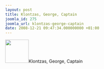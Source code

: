 ```yaml
---
layout: post
title: Klontzas, George, Captain
joomla_id: 275
joomla_url: klontzas-george-captain
date: 2008-12-21 09:47:34.000000000 +01:00
---
```

<img src="http://www.freegaza.org/uploads/passengers/" width="75" />Klontzas, George, Captain<p><a href=""></a></p>
